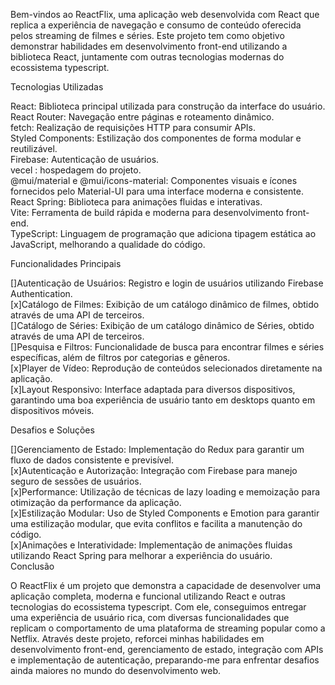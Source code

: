 Bem-vindos ao ReactFlix, uma aplicação web desenvolvida com React que replica a experiência de navegação e consumo de conteúdo oferecida pelos streaming de filmes e séries. Este projeto tem como objetivo demonstrar habilidades em desenvolvimento front-end utilizando a biblioteca React, juntamente com outras tecnologias modernas do ecossistema typescript.

Tecnologias Utilizadas

React: Biblioteca principal utilizada para construção da interface do usuário.<br/>
React Router: Navegação entre páginas e roteamento dinâmico.<br/>
fetch: Realização de requisições HTTP para consumir APIs.<br/>
Styled Components: Estilização dos componentes de forma modular e reutilizável.<br/>
Firebase: Autenticação de usuários.<br/>
vecel : hospedagem do projeto.<br/>
@mui/material e @mui/icons-material: Componentes visuais e ícones fornecidos pelo Material-UI para uma interface moderna e consistente.<br/>
React Spring: Biblioteca para animações fluidas e interativas.<br/>
Vite: Ferramenta de build rápida e moderna para desenvolvimento front-end.<br/>
TypeScript: Linguagem de programação que adiciona tipagem estática ao JavaScript, melhorando a qualidade do código.<br/>

Funcionalidades Principais

[]Autenticação de Usuários: Registro e login de usuários utilizando Firebase Authentication.<br/>
[x]Catálogo de Filmes: Exibição de um catálogo dinâmico de filmes, obtido através de uma API de terceiros.<br/>
[]Catálogo de Séries: Exibição de um catálogo dinâmico de Séries, obtido através de uma API de terceiros.<br/>
[]Pesquisa e Filtros: Funcionalidade de busca para encontrar filmes e séries específicas, além de filtros por categorias e gêneros.<br/>
[x]Player de Vídeo: Reprodução de conteúdos selecionados diretamente na aplicação.<br/>
[x]Layout Responsivo: Interface adaptada para diversos dispositivos, garantindo uma boa experiência de usuário tanto em desktops quanto em dispositivos móveis.<br/>

Desafios e Soluções

[]Gerenciamento de Estado: Implementação do Redux para garantir um fluxo de dados consistente e previsível.<br/>
[x]Autenticação e Autorização: Integração com Firebase para manejo seguro de sessões de usuários.<br/>
[x]Performance: Utilização de técnicas de lazy loading e memoização para otimização da performance da aplicação.<br/>
[x]Estilização Modular: Uso de Styled Components e Emotion para garantir uma estilização modular, que evita conflitos e facilita a manutenção do código.<br/>
[x]Animações e Interatividade: Implementação de animações fluidas utilizando React Spring para melhorar a experiência do usuário.<br/>
Conclusão

O ReactFlix é um projeto que demonstra a capacidade de desenvolver uma aplicação completa, moderna e funcional utilizando React e outras tecnologias do ecossistema typescript. Com ele, conseguimos entregar uma experiência de usuário rica, com diversas funcionalidades que replicam o comportamento de uma plataforma de streaming popular como a Netflix. Através deste projeto, reforcei minhas habilidades em desenvolvimento front-end, gerenciamento de estado, integração com APIs e implementação de autenticação, preparando-me para enfrentar desafios ainda maiores no mundo do desenvolvimento web.

